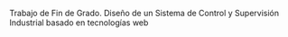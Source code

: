 Trabajo de Fin de Grado. Diseño de un Sistema de Control y Supervisión Industrial basado en tecnologías web
